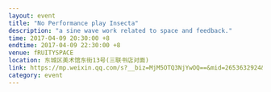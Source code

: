 ```yaml
---
layout: event
title: "No Performance play Insecta"
description: "a sine wave work related to space and feedback."
time: 2017-04-09 20:30:00 +8
endtime: 2017-04-09 22:30:00 +8
venue: fRUITYSPACE
location: 东城区美术馆东街13号(三联书店对面)
link: https://mp.weixin.qq.com/s?__biz=MjM5OTQ3NjYwOQ==&mid=2653632924&idx=5&sn=a5291c1a392f0fbe5c82f2b0f75b2add&chksm=bce575728b92fc64b6966363a71747e2b0320b70ec52bd39703eeef00e1300062045d10b7eb4&mpshare=1&scene=1&srcid=0406DhMJVsgHYzVHKb60sJXj&key=ff1ac214c3faa9a6f125feb85b706416bc4ff59d53ee15d5866afe8635dc2168aaca11cd80fb181d11b0504fe84ac76e262658bc67b88ad4ba886790347a15c99b74cf3be81579d55611e8d4762584bd&ascene=0&uin=MTEwOTQ1NQ%3D%3D&devicetype=iMac+MacBookPro12%2C1+OSX+OSX+10.11.4+build(15E65)&version=11000003&pass_ticket=6oZBW6MUIjQuYVZEfO3R4Eni%2BcudcDRhzqCyZ4Q8P1E%3D
category: event
---
```

